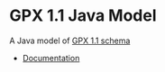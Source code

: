 # GPX 1.1 Java Model

A Java model of [GPX 1.1 schema](http://www.topografix.com/GPX/1/1)

- [Documentation](https://nexus.bremersee.org/repository/maven-sites/gpx-model/1.1.0/index.html)
